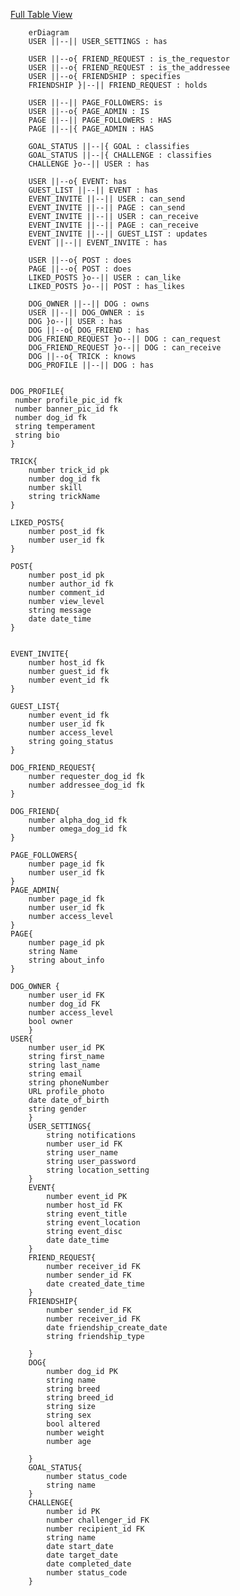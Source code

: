 [Full Table View](https://mermaid.live/edit#pako:eNq1V91T4joU_1c6fVZHVBR5Y9aqHVngUtydueNMJrShzVia3ibousj_vidpCmmbqvtwfUA453e-P5Js3ZBFxB26DvyR4obiuMDrp0z-fAy8ufP-fnz8_q6-o8BbLPzJXeAMnQTzp6wBY1vndu57kxs09_559IIF4ChHIiGoIP9tCBes-LoIjqKCcE5Il0hw788AznMS0hUlvMQZvF3pestAwtKo7T0gZ6M7D91Ox-PpT28eSE_athVmdPPdn4AmPygBkmhXAqD7UQvVUKMQJeZuOhqjYDFaPAYVVJIAFKaYcyNQC_Lb_Wg89iZgpQ0_8HZsX9HuQno_vMlCc5U1mTs09iGBOk6FcAyIIiB_8sNfeGbbSGdwhjjJom6gys1XgIbGgoSEvpAvKf0UawQ4dDZ5hAUx46pFXYl2Zm82VWoiVunYl97GHPsP3g2S5KBRHOl5Sp9JJ07rAjcUbu_MzfQOTX9ODq0NBMCx14y32_4APrS8xFsapWLpUKRkOV4NAGoMnVZVelHWQy2EvxEwCmi4sJj73x4A85yxV8P-bD699cdePXxdrafMQGzl7538UJq2pYpss16SwhEFDZ8RjZz8uUaPWCypqzqVP9M0LSkcJLPYyfCaaO1G8eo2csaFRdmGk6IiKwVS1C7ZcA5vRMIKi8qQrdckkyI18gslryglLyStkWU_oZBtMmFVYnB0sGvY1jjWFZLzoz6QoPscPGXm-NSDSexpiGWXWOjgbiZq-fkfVR92w7Yb2VE7szBhCCkyU60zFzP4RFxgseHaZHsk6qb1_IAdey_uT0-T39Bc14jTPMEd2tiaxLilqX7SNXoTOuHzrj6cgn8t3ZlXrdausBoVnfiJmk-DgJdsAxXNVszIVrkbt1ZXbh9si6FBbRd-yVgqtzHRFyKwJdes3cbsoebjihbQt1nTdTjvLVSyxrTebLozarQ8YRmZKKv6eJiPnbxgK5oSBEzBmlPNVmhJC5HU-xhObiOi6pzZ3xt1eOaCZALuKCEWlFUn0wdJNgQV6xBtk5PD5eeVFVGLm7LSGNwyhABCzVm1QrYtN_ZjPnto8ardYnGxFBNUpKSDVznTwY4oDw-s5kY1_LYuitqyUGdnK5fVuaXK1mQqe2FB4F-EPrIr79rbLyr9xCFlc1VQkOUJzVFpXllv5ciAibfc4NdchPlt-6andNaumbWjlgUh7U7i9HcbysmvA00NOU5hSZvi2odXQuNE7N01t0V80FuLxbjxW_KtTg8kX3MfRLVrPAbaeuxtHiY4TUkWf1RRmlM9J7efJVbVGTwuRKO2igH0mFg5cPnIU1I15Oc52LlH7poUsAMjeOKqYJ9ceFyCL-4Qvi7TDXyDVQ84uDax4C0L3eEKp5wcueUjQL-IG1QvovCYdYei2AAtx5k73Lq_3OHxef_05Pz6_HxwNbjs9U-ve0fuG5DPrvon572r04vB9eV173pw1t8dub8ZA729k_7pWf-s1-tfXAwuzwanV0cuUeq_ly9z9UBXRv5VAtLm7g9noPel)

```mermaid
    erDiagram
    USER ||--|| USER_SETTINGS : has

    USER ||--o{ FRIEND_REQUEST : is_the_requestor
    USER ||--o{ FRIEND_REQUEST : is_the_addressee
    USER ||--o{ FRIENDSHIP : specifies
    FRIENDSHIP }|--|| FRIEND_REQUEST : holds

    USER ||--|| PAGE_FOLLOWERS: is
    USER ||--o{ PAGE_ADMIN : IS
    PAGE ||--|| PAGE_FOLLOWERS : HAS
    PAGE ||--|{ PAGE_ADMIN : HAS

    GOAL_STATUS ||--|{ GOAL : classifies
    GOAL_STATUS ||--|{ CHALLENGE : classifies
    CHALLENGE }o--|| USER : has

    USER ||--o{ EVENT: has
    GUEST_LIST ||--|| EVENT : has
    EVENT_INVITE ||--|| USER : can_send
    EVENT_INVITE ||--|| PAGE : can_send
    EVENT_INVITE ||--|| USER : can_receive
    EVENT_INVITE ||--|| PAGE : can_receive
    EVENT_INVITE ||--|| GUEST_LIST : updates
    EVENT ||--|| EVENT_INVITE : has

    USER ||--o{ POST : does
    PAGE ||--o{ POST : does
    LIKED_POSTS }o--|| USER : can_like
    LIKED_POSTS }o--|| POST : has_likes

    DOG_OWNER ||--|| DOG : owns
    USER ||--|| DOG_OWNER : is
    DOG }o--|| USER : has
    DOG ||--o{ DOG_FRIEND : has
    DOG_FRIEND_REQUEST }o--|| DOG : can_request
    DOG_FRIEND_REQUEST }o--|| DOG : can_receive
    DOG ||--o{ TRICK : knows
    DOG_PROFILE ||--|| DOG : has


DOG_PROFILE{
 number profile_pic_id fk
 number banner_pic_id fk
 number dog_id fk
 string temperament
 string bio
}

TRICK{
    number trick_id pk
    number dog_id fk
    number skill
    string trickName
}

LIKED_POSTS{
    number post_id fk
    number user_id fk
}

POST{
    number post_id pk
    number author_id fk
    number comment_id
    number view_level
    string message
    date date_time
}


EVENT_INVITE{
    number host_id fk
    number guest_id fk
    number event_id fk
}

GUEST_LIST{
    number event_id fk
    number user_id fk
    number access_level
    string going_status
}

DOG_FRIEND_REQUEST{
    number requester_dog_id fk
    number addressee_dog_id fk
}

DOG_FRIEND{
    number alpha_dog_id fk
    number omega_dog_id fk
}

PAGE_FOLLOWERS{
    number page_id fk
    number user_id fk
}
PAGE_ADMIN{
    number page_id fk
    number user_id fk
    number access_level
}
PAGE{
    number page_id pk
    string Name
    string about_info
}

DOG_OWNER {
    number user_id FK
    number dog_id FK
    number access_level
    bool owner
    }
USER{
    number user_id PK
    string first_name
    string last_name
    string email
    string phoneNumber
    URL profile_photo
    date date_of_birth
    string gender
    }
    USER_SETTINGS{
        string notifications
        number user_id FK
        string user_name
        string user_password
        string location_setting
    }
    EVENT{
        number event_id PK
        number host_id FK
        string event_title
        string event_location
        string event_disc
        date date_time
    }
    FRIEND_REQUEST{
        number receiver_id FK
        number sender_id FK
        date created_date_time
    }
    FRIENDSHIP{
        number sender_id FK
        number receiver_id FK
        date friendship_create_date
        string friendship_type
        
    }
    DOG{
        number dog_id PK
        string name
        string breed
        string breed_id
        string size
        string sex
        bool altered
        number weight   
        number age
       
    }
    GOAL_STATUS{
        number status_code
        string name
    }
    CHALLENGE{
        number id PK
        number challenger_id FK
        number recipient_id FK
        string name
        date start_date
        date target_date
        date completed_date
        number status_code
    }
```
